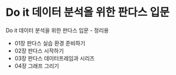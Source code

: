 # Do it 데이터 분석을 위한 판다스 입문
Do it 데이터 분석을 위한 판다스 입문 - 정리용

- 01장 판다스 실습 환경 준비하기
- 02장 판다스 시작하기
- 03장 판다스 데이터프레임과 시리즈
- 04장 그래프 그리기
